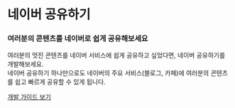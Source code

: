 # 네이버 공유하기

<html lang="ko">
<head>
    <title>NAVER Developers - 네이버 공유하기 소개</title>
</head>
<body>
<div class="con">
    <div>
        <h3 class="h_sub">여러분의 콘텐츠를 네이버로 쉽게 공유해보세요</h3>
        <p class="p_desc">여러분의 멋진 콘텐츠를 네이버 서비스에 쉽게 공유하고 싶었다면, 네이버 공유하기를 개발해보세요. <br>
            네이버 공유하기 하나만으로도 네이버의 주요 서비스(블로그, 카페)에 여러분의 콘텐츠를 쉽고 빠르게 공유할 수 있게 됩니다.</p>
    </div>
    <div class="buttons buttons_center">
        <a class="btn_b_hi" href="/docs/share/navershare">개발 가이드 보기</a>
    </div>
</div>
</body>
</html>
